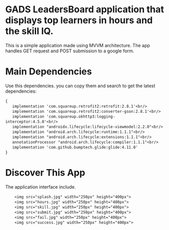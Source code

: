 # GADS LeadersBoard application that displays top learners in hours and the skill IQ.
This is a simple application made using MVVM architecture. The app handles GET request and POST submission to a google form.

# Main Dependencies
 Use this dependencies. you can copy them and search to get the latest dependencies:

    {
       implementation 'com.squareup.retrofit2:retrofit:2.8.1'<br/>
       implementation 'com.squareup.retrofit2:converter-gson:2.8.1'<br/>
       implementation 'com.squareup.okhttp3:logging-interceptor:4.5.0'<br/>
       implementation "androidx.lifecycle:lifecycle-viewmodel:2.2.0"<br/>
       implementation "android.arch.lifecycle:runtime:1.1.1"<br/>
       implementation "android.arch.lifecycle:extensions:1.1.1"<br/>
       annotationProcessor "android.arch.lifecycle:compiler:1.1.1"<br/>
       implementation 'com.github.bumptech.glide:glide:4.11.0'
    }


# Discover This App
  The application interface include. <br/>

        <img src="splash.jpg" width="250px" height="400px">
        <img src="hours.jpg" width="250px" height="400px">
        <img src="skill.jpg" width="250px" height="400px">
        <img src="submit.jpg" width="250px" height="400px">
        <img src="fail.jpg" width="250px" height="400px">
        <img src="success.jpg" width="250px" height="400px">
</div>